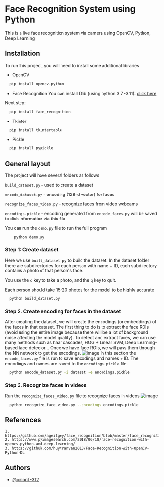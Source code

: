 
# Face Recognition System using Python

This is a live face recognition system via camera using OpenCV, Python, Deep Learning


## Installation

To run this project, you will need to install some additional libraries

* OpenCV
```bash
  pip install opencv-python
```
* Face Recognition
You can install Dlib (using python 3.7 -3.11): [click here](https://github.com/z-mahmud22/Dlib_Windows_Python3.x)

Next step: 

```bash
  pip install face_recognition
```
* Tkinter
```bash
  pip install tkintertable
```
* Pickle
```bash
  pip install pypickle
```
    
## General layout

The project will have several folders as follows

`build_dataset.py` - used to create a dataset

`encode_dataset.py` - encoding (128-d vector) for faces

`recognize_faces_video.py` - recognize faces from video webcams

`encodings.pickle` - encoding generated from `encode_faces.py` will be saved to disk information via this file

You can run the `demo.py` file to run the full program
```bash
    python demo.py
```

### Step 1: Create dataset
Here we use `build_dataset.py` to build the dataset. In the dataset folder there are subdirectories for each person with name + ID, each subdirectory contains a photo of that person's face.

You use the `c` key to take a photo, and the `q` key to quit.

Each person should take 15-20 photos for the model to be highly accurate

```bash
  python build_dataset.py
```

### Step 2. Create encoding for faces in the dataset
After creating the dataset, we will create the encodings (or embeddings) of the faces in that dataset. The first thing to do is to extract the face ROIs (avoid using the entire image because there will be a lot of background noise affecting the model quality). To detect and extract faces, we can use many methods such as haar cascades, HOG + Linear SVM, Deep Learning-based face detector... Once we have face ROIs, we will pass them through the NN network to get the encodings.
![image](https://via.placeholder.com/468x300?text=App+Screenshot+Here)
In this section the `encode_faces.py` file is run to save encodings and names + ID. The encodings and names are saved to the `encodings.pickle` file.
```bash
  python encode_dataset.py -i dataset -e encodings.pickle
```
### Step 3. Recognize faces in videos
Run the `recognize_faces_video.py` file to recognize faces in videos
![image](https://via.placeholder.com/468x300?text=App+Screenshot+Here)
```bash
  python recognize_face_video.py --encodings encodings.pickle
```

## References
    1. https://github.com/ageitgey/face_recognition/blob/master/face_recognition/api.py#L213
    2. https://www.pyimagesearch.com/2018/06/18/face-recognition-with-opencv-python-and-deep-learning/
    3. https://github.com/huytranvan2010/Face-Recognition-with-OpenCV-Python-DL
## Authors

- [@onionT-312](https://github.com/onionT-312)

